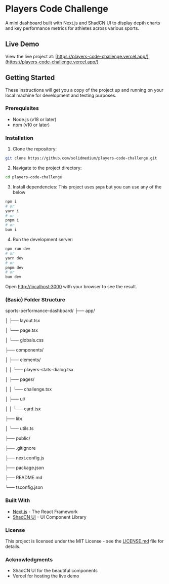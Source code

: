 # Players Code Challenge

A mini dashboard built with Next.js and ShadCN UI to display depth charts and key performance metrics for athletes across various sports.

## Live Demo

View the live project at: [https://players-code-challenge.vercel.app/](https://players-code-challenge.vercel.app/)

## Getting Started

These instructions will get you a copy of the project up and running on your local machine for development and testing purposes.

### Prerequisites

- Node.js (v18 or later)
- npm (v10 or later)

### Installation

1. Clone the repository:

```bash
git clone https://github.com/solidmedium/players-code-challenge.git
```

2. Navigate to the project directory:

```bash
cd players-code-challenge
```

3. Install dependencies:
   This project uses `pnpm` but you can use any of the below

```bash
npm i
# or
yarn i
# or
pnpm i
# or
bun i
```

4. Run the development server:

```bash
npm run dev
# or
yarn dev
# or
pnpm dev
# or
bun dev
```

Open [http://localhost:3000](http://localhost:3000) with your browser to see the result.

### (Basic) Folder Structure

sports-performance-dashboard/
├── app/

│ ├── layout.tsx

│ └── page.tsx

│ └── globals.css

├── components/

│ ├── elements/

│ │ └── players-stats-dialog.tsx

│ ├── pages/

│ │ └── challenge.tsx

│ ├── ui/

│ │ └── card.tsx

├── lib/

│ └── utils.ts

├── public/

├── .gitignore

├── next.config.js

├── package.json

├── README.md

└── tsconfig.json

### Built With

- [Next.js](https://nextjs.org/) - The React Framework
- [ShadCN UI](https://ui.shadcn.com/) - UI Component Library

### License

This project is licensed under the MIT License - see the [LICENSE.md](LICENSE.md) file for details.

### Acknowledgments

- ShadCN UI for the beautiful components
- Vercel for hosting the live demo
